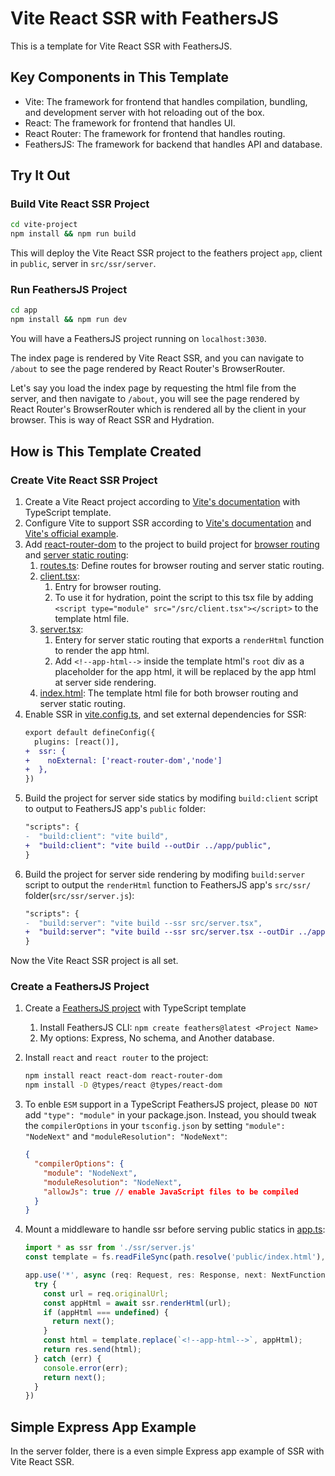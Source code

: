 # Vite React SSR with FeathersJS

This is a template for Vite React SSR with FeathersJS.

## Key Components in This Template

- Vite: The framework for frontend that handles compilation, bundling, and development server with hot reloading out of the box.
- React: The framework for frontend that handles UI.
- React Router: The framework for frontend that handles routing.
- FeathersJS: The framework for backend that handles API and database.

## Try It Out

### Build Vite React SSR Project

```bash
cd vite-project
npm install && npm run build
```

This will deploy the Vite React SSR project to the feathers project `app`, client in `public`, server in `src/ssr/server`.

### Run FeathersJS Project

```bash
cd app
npm install && npm run dev
```

You will have a FeathersJS project running on `localhost:3030`.

The index page is rendered by Vite React SSR, and you can navigate to `/about` to see the page rendered by React Router's BrowserRouter.

Let's say you load the index page by requesting the html file from the server, and then navigate to `/about`, you will see the page rendered by React Router's BrowserRouter which is rendered all by the client in your browser. This is way of React SSR and Hydration.

## How is This Template Created

### Create Vite React SSR Project

1. Create a Vite React project according to [Vite's documentation](https://vitejs.dev/guide/) with TypeScript template.
2. Configure Vite to support SSR according to [Vite's documentation](https://vitejs.dev/guide/ssr.html) and [Vite's official example](https://github.com/vitejs/vite-plugin-react/tree/main/playground/ssr-react).
3. Add [react-router-dom](https://reactrouter.com/en/main) to the project to build project for [browser routing](https://reactrouter.com/en/main/routers/create-browser-router) and [server static routing](https://reactrouter.com/en/main/routers/create-static-router):
   1. [routes.ts](/vite-project/src/routes.ts): Define routes for browser routing and server static routing.
   2. [client.tsx](/vite-project/src/client.tsx): 
      1. Entry for browser routing. 
      2. To use it for hydration, point the script to this tsx file by adding `<script type="module" src="/src/client.tsx"></script>` to the template html file.
   3. [server.tsx](/vite-project/src/server.tsx): 
      1. Entery for server static routing that exports a `renderHtml` function to render the app html.
      2. Add `<!--app-html-->` inside the template html's `root` div as a placeholder for the app html, it will be replaced by the app html at server side rendering.
   4. [index.html](/vite-project/index.html): The template html file for both browser routing and server static routing.
4. Enable SSR in [vite.config.ts](/vite-project/vite.config.ts), and set external dependencies for SSR:
    ```diff
    export default defineConfig({
      plugins: [react()],
    +  ssr: {
    +    noExternal: ['react-router-dom','node']
    +  },
    })
    ```
5. Build the project for server side statics by modifing `build:client` script to output to FeathersJS app's `public` folder:
    ```diff
    "scripts": {
    -  "build:client": "vite build",
    +  "build:client": "vite build --outDir ../app/public",
    }
    ```
6. Build the project for server side rendering by modifing `build:server` script to output the `renderHtml` function to FeathersJS app's `src/ssr/` folder(`src/ssr/server.js`):
    ```diff
    "scripts": {
    -  "build:server": "vite build --ssr src/server.tsx",
    +  "build:server": "vite build --ssr src/server.tsx --outDir ../app/src/ssr",
    }
    ```
Now the Vite React SSR project is all set.

### Create a FeathersJS Project

1. Create a [FeathersJS project](https://feathersjs.com/guides/basics/starting.html) with TypeScript template
   1. Install FeathersJS CLI: `npm create feathers@latest <Project Name>`
   2. My options: Express, No schema, and Another database.

2. Install `react` and `react router` to the project:
    ```bash
    npm install react react-dom react-router-dom
    npm install -D @types/react @types/react-dom
    ```
3. To enble `ESM` support in a TypeScript FeathersJS project, please `DO NOT` add `"type": "module"` in your package.json. Instead, you should tweak the `compilerOptions` in your `tsconfig.json` by setting `"module": "NodeNext"` and `"moduleResolution": "NodeNext"`:
    ```json
    {
      "compilerOptions": {
        "module": "NodeNext",
        "moduleResolution": "NodeNext",
        "allowJs": true // enable JavaScript files to be compiled
      }
    }
    ```
4. Mount a middleware to handle ssr before serving public statics in [app.ts](/app/src/app.ts):
    ```ts
    import * as ssr from './ssr/server.js'
    const template = fs.readFileSync(path.resolve('public/index.html'), 'utf-8');

    app.use('*', async (req: Request, res: Response, next: NextFunction) => {
      try {
        const url = req.originalUrl;
        const appHtml = await ssr.renderHtml(url);
        if (appHtml === undefined) {
          return next();
        }
        const html = template.replace(`<!--app-html-->`, appHtml);
        return res.send(html);
      } catch (err) {
        console.error(err);
        return next();
      }
    })
    ```

## Simple Express App Example

In the server folder, there is a even simple Express app example of SSR with Vite React SSR.

